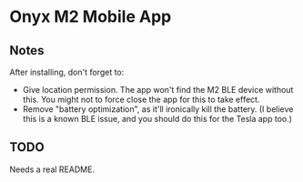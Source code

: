 # Onyx M2 Mobile App

## Notes

After installing, don't forget to:
  - Give location permission. The app won't find the M2 BLE device without this. You might not to force close the app for this to take effect.
  - Remove "battery optimization", as it'll ironically kill the battery. (I believe this is a known BLE issue, and you should do this for the Tesla app too.) 
  
## TODO

Needs a real README.
